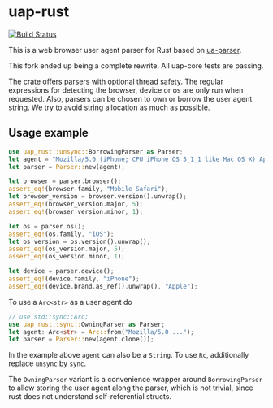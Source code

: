 # uap-rust

[![Build Status](https://travis-ci.org/jannschu/uap-rust.svg?branch=master)](https://travis-ci.org/jannschu/uap-rust)

This is a web browser user agent parser for Rust based on
[ua-parser](https://github.com/ua-parser).

This fork ended up being a complete rewrite. All uap-core tests are passing.

The crate offers parsers with optional thread
safety. The regular expressions for detecting the browser, device or os
are only run when requested. Also, parsers can be chosen to own or
borrow the user agent string. We try to avoid string allocation as much
as possible.

## Usage example

```rust
use uap_rust::unsync::BorrowingParser as Parser;
let agent = "Mozilla/5.0 (iPhone; CPU iPhone OS 5_1_1 like Mac OS X) AppleWebKit/534.46 (KHTML, like Gecko) Version/5.1 Mobile/9B206 Safari/7534.48.3";
let parser = Parser::new(agent);

let browser = parser.browser();
assert_eq!(browser.family, "Mobile Safari");
let browser_version = browser.version().unwrap();
assert_eq!(browser_version.major, 5);
assert_eq!(browser_version.minor, 1);

let os = parser.os();
assert_eq!(os.family, "iOS");
let os_version = os.version().unwrap();
assert_eq!(os_version.major, 5);
assert_eq!(os_version.minor, 1);

let device = parser.device();
assert_eq!(device.family, "iPhone");
assert_eq!(device.brand.as_ref().unwrap(), "Apple");
```

To use a `Arc<str>` as a user agent do

```rust
// use std::sync::Arc;
use uap_rust::sync::OwningParser as Parser;
let agent: Arc<str> = Arc::from("Mozilla/5.0 ...");
let parser = Parser::new(agent.clone());
```

In the example above `agent` can also be a `String`. To use `Rc`,
additionally replace `unsync` by `sync`.

The `OwningParser` variant is a convenience wrapper around
`BorrowingParser` to allow storing the user agent along the parser, which
is not trivial, since rust does not understand self-referential structs.